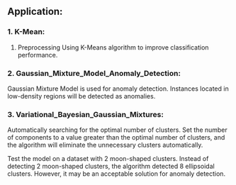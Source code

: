 ## Application:

### 1. K-Mean:

   1. Preprocessing
   Using K-Means algorithm to improve classification performance.

### 2. Gaussian_Mixture_Model_Anomaly_Detection:
Gaussian Mixture Model is used for anomaly detection. 
Instances located in low-density regions will be detected as anomalies.

### 3. Variational_Bayesian_Gaussian_Mixtures:
Automatically searching for the optimal number of clusters.
Set the number of components to a value greater than the optimal number of clusters, 
and the algorithm will eliminate the unnecessary clusters automatically.

Test the model on a dataset with 2 moon-shaped clusters.
Instead of detecting 2 moon-shaped clusters, the algorithm detected 8 ellipsoidal clusters. 
However, it may be an acceptable solution for anomaly detection.